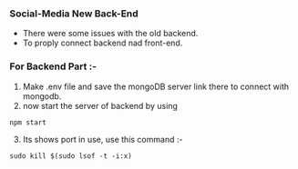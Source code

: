 ### Social-Media New Back-End

* There were some issues with the old backend.
* To proply connect backend nad front-end.

### For Backend Part :-

1. Make .env file and save the mongoDB server link there to connect with mongodb.
2. now start the server of backend by using 
```
npm start
```
3. Its shows port in use, use this command :-
```
sudo kill $(sudo lsof -t -i:x)
``` 